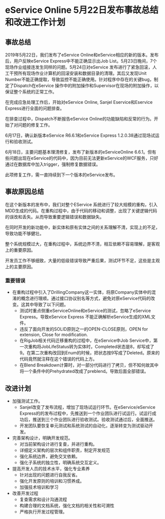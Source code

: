 # eService Online 5月22日发布事故总结和改进工作计划

## 事故总结

2019年5月22日，我们发布了eService Online和eService相应的新的版本。发布后，用户反映eService Express中不能正确显示出Job List。5月23日晚间，7个现场作业组接连发生同样的问题。5月24日对eService 发布进行了紧急回滚，人工干预所有现场作业计算机的回滚安装和数据目录的清理。其后又发现Unit Number不能正确提取，导致监控不能正确使用。针对程序中存在的关键bug，制定了Dispatch在eService 操作中的附加操作和Supervisor在现场的附加操作，以保证整个系统的正常工作。

在完成应急处理工作后，开始对eService Online, Sanjel Eservice和Eservice Express进行全面的问题排查。

在排查过程中，Dispatch不断报告eService Online的功能缺陷和反常的行为。开始了对问题的修复工作。

6月17日，确认新版本eService R6.6.1和eService Express 1.2.0.38通过现场试运行和验收测试。

6月18日，主要问题基本理清修复，发布了新版本的eServiceOnline 6.6.1。但有些问题出现在eService的代码中，因为目前无法更新eService的WCF服务，只好通过在数据库中加入trigger，强制修复数据错误。

此项修复工作，需一直持续到下一个版本的eService发布。

## 事故原因总结

在这个新版本的发布中，我们对整个EService 系统进行了较大规模的重构，引入MDD生成的代码。在重构过程中，由于代码的移动和调整，出现了关键逻辑代码的误改和丢失。从而导致重要逻辑错误和数据缺失。

在同时开发的新功能中，新实体和原有实体之间的关系理解不清，实现上的不足，导致功能不够健壮。

整个系统规模过大，在重构过程中，系统边界不清，相互依赖不容易理解，是客观上的重要原因。

开发员工作不够细致，大量的低级错误导致严重后果，测试环节不足，这些是主观上的主要原因。

### 重要错误

- 在重构过程中引入了DrillingCompany这一实体，将原Company实体中的混淆的概念进行理顺。通过接口协议别名等方式，避免对原eService代码的改变。这其中导致了以下问题。
  - 测试时重点侧重eServiceOnline和eService的测试，忽略了eService Express。导致eService Express 不能正确解析eService生成的XML文件。
  - 违反了面向开发的SOLID原则之一的OPEN-CLOSE原则，OPEN for extension, Close for modification.
  - 在RigJob相关代码迁移重构的过程中，在eService中Job Service中，第一次重构将JobLifeStatus转为实体时，Completed状态是8，却写成了9。在第二次重构改回到Enum的时候，把状态按9写成了Deleted。原来的代码竟然就注释在这个错误的代码上方。
  - 在Blend Breakdown计算时，对一部分代码进行了拷贝，但不知何故其中将一个条件中的Prehydrated改成了preblend。导致后面全部错误。

## 改进计划

- 加强测试工作。
  - Sanjel改变了发布流程，增加了现场试运行环节。在eService/eService Express的的发布过程中，先推送到一个作业团队进行试运行。试运行成功后，推送到三个作业团队进行验收测试。验收测试通过后，全面推送。
  - 开发团队要恢复单元测试和系统测试的自动化，逐渐转变为测试驱动开发。
- 完善架构设计，明确开发规范。
  - 对当前架构设计进行复查，并进行重构。
  - 详细定义架构的层次和组件职责，制定开发规范
  - 强化系统边界，避免交叉依赖。
  - 强化子系统的独立性，明确系统交互定义。
- 提高开发人员的技术水平，强化专业素养
  - 针对出现的问题进行自我反省。
  - 强化开发原则的培训和习惯养成。
  - 加强技术培训和学习
- 改善开发过程
  - 复查需求和设计沟通流程
  - 构建合理的文档系统，强化文档的相关性和可溯性
  - 严格执行开发过程管理。
